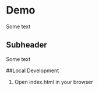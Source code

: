 # Demo 

Some text

## Subheader

Some text

##Local Development

1. Open index.html in your browser